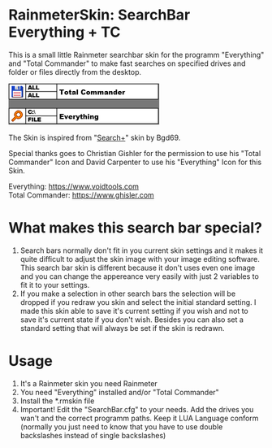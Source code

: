 # RainmeterSkin: SearchBar Everything + TC
This is a small little Rainmeter searchbar skin for the programm "Everything" and "Total Commander"
to make fast searches on specified drives and folder or files directly from the desktop.

![Alt text](@Resources/examples/skin_example.png)

The Skin is inspired from "[Search+](http://bgd69.deviantart.com/art/Search-425781470)" skin by Bgd69.

Special thanks goes to Christian Gishler for the permission to use his "Total Commander" Icon and
David Carpenter to use his "Everything" Icon for this Skin.

Everything: https://www.voidtools.com   
Total Commander: https://www.ghisler.com  

# What makes this search bar special?
1. Search bars normally don't fit in you current skin settings and it makes it quite difficult to
 adjust the skin image with your image editing software. This search bar skin is different because
 it don't uses even one image and you can change the appereance very easily with just 2 variables
 to fit it to your settings.
2. If you make a selection in other search bars the selection will be dropped if you redraw you
 skin and select the initial standard setting. I made this skin able to save it's current setting
 if you wish and not to save it's current state if you don't wish. Besides you can also set a
 standard setting that will always be set if the skin is redrawn.

# Usage
1. It's a Rainmeter skin you need Rainmeter
2. You need "Everything" installed and/or "Total Commander"
3. Install the *.rmskin file
4. Important! Edit the "SearchBar.cfg" to your needs. Add the drives you wan't and
the correct programm paths. Keep it LUA Language conform (normally you just need to know that you
have to use double backslashes instead of single backslashes)